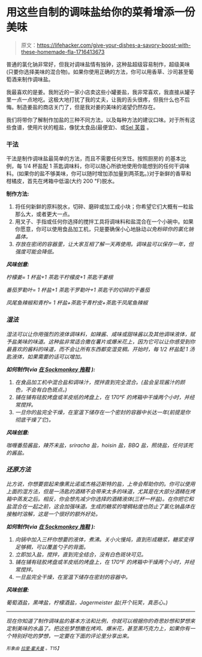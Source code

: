 # 用这些自制的调味盐给你的菜肴增添一份美味

> 原文：<https://lifehacker.com/give-your-dishes-a-savory-boost-with-these-homemade-fla-1716413673>

普通的氯化钠非常好，但我对调味盐情有独钟，这种盐超级容易制作，超级美味(只要你选择美味的混合物)。如果你使用正确的方法，你可以用香草、沙司甚至葡萄酒来制作调味盐。



我最喜欢的是姜。我附近的一家小店卖这些小罐姜盐，我非常喜欢，我直接从罐子里一点一点地吃。这极大地打扰了我的丈夫，让我的舌头很疼，但我什么也不后悔。制造姜盐的商店关门了，但是我对姜的美味的渴望仍然存在。

我们将带你了解制作加盐的三种不同方法，以及每种方法的建议口味。对于所有这些食谱，使用片状的粗盐，像犹太食品(最便宜)、或[Sel 芙蓉](https://en.wikipedia.org/wiki/Fleur_de_sel) 。

### 干法

干法是制作调味盐最简单的方法，而且不需要任何烹饪。按照厨房的 的基本比例，每 1/4 杯盐配 1 茶匙调味料，你可以随心所欲地使用你能想到的任何干调味料。(如果你的盐不够美味，你可以随时增加添加量到两茶匙。)对于新鲜的香草和柑橘皮，首先在烤箱中低温(大约 200 ℉)脱水。

**制作方法:**

1.  将任何新鲜的原料脱水，切碎、磨碎或加工成小块；你希望它们大概有一粒盐那么大，或者更大一点。
2.  用叉子、手指或任何你选择的搅拌工具将调味料和盐混合在一个小碗中。如果你愿意，你可以使用食品加工机，只是要确保小心地脉动*以免粉碎你的氯化钠晶体。*
3.  *存放在密闭的容器里，让大家互相了解一天再使用。调味盐可以保存一年，但强度可能会降低。*

***风味创意:***

*柠檬姜= 1 杯盐+1 茶匙干柠檬皮+1 茶匙干姜根*

*番茄罗勒叶= 1 杯盐+1 茶匙干罗勒叶+1 茶匙干的切碎的干番茄*

*凤尾鱼辣椒和青柠= 1 杯盐+茶匙干青柠皮+茶匙干凤尾鱼辣椒*

### *湿法*

*湿法可以让你用强烈的液体调味料，如辣酱、咸味或甜味酱以及其他调味液体，赋予盐美味的味道。这种盐非常适合撒在薯片或爆米花上，因为它可以让你感受到你最喜欢的酱料的味道，而不会让所有东西都变湿变稠。开始时，每 1/2 杯盐配 1 汤匙液体，如果需要的话可以增加。* 

***如何制作(via** [**在 Sockmonkey 拖鞋**](http://www.insockmonkeyslippers.com/homemade-flavored-salts) **):***

1.  *在食品加工机中混合盐和调味汁，搅拌直到完全混合。(盐会呈现酱汁的颜色，不会有白色斑点。)*
2.  *铺在铺有硅胶烤盘或羊皮纸的烤盘上，在 170°F 的烤箱中干燥两个小时，并经常搅拌。*
3.  *一旦你的盐完全干燥，在室温下储存在一个密封的容器中长达一年(前提是你彻底干燥了它)。*

***风味创意:***

*咖喱番茄酱盐，辣芥末盐，sriracha 盐，hoisin 盐，BBQ 盐，照烧盐，*任何该死的酱盐*。*

### *还原方法*

*比方说，你想要尝起来像黑比诺或杰格迈斯特的盐，上帝会帮助你的。你可以使用上面的湿方法，但是一汤匙的酒精不会带来太多的味道，尤其是在大部分酒精在烤箱中蒸发之后。相反，你会想先减少你选择的酒精液体(三杯一杯盐)。在你把它和盐混合在一起之前，这会加强味道。生成的糖浆的增稠粘度也防止了氯化钠晶体在接触时溶解，这是一个很好的额外好处。* 

***如何制作(via** [**在 Sockmonkey 拖鞋**](http://www.insockmonkeyslippers.com/homemade-flavored-salts) **):***

1.  *向锅中加入三杯你想要的液体，煮沸。关小火慢炖，直到形成糖浆，糖浆变得足够稠，可以覆盖勺子的背面。*
2.  *立即加入盐，搅拌，直到完全结合，没有白色斑块可见。*
3.  *铺在铺有硅胶烤盘或羊皮纸的烤盘上，在 170°F 的烤箱中干燥两个小时，并经常搅拌。*
4.  *一旦盐完全干燥，在室温下储存在密封的容器中。*

***风味创意:***

*葡萄酒盐，黑啤盐，柠檬酒盐，Jagermeister 盐(开个玩笑，真恶心。)*

* * *

*现在你知道了制作调味盐的基本方法和比例，你就可以根据你的奇思妙想和梦想来定制美味的水晶了。把这些梦想撒在烤鸡、爆米花，甚至黑巧克力上，如果你有一个特别好吃的梦想，一定要在下面的评论里分享出来。* 

*<small>*形象由*</small> [<small>*拉里·霍夫曼*</small>](https://www.flickr.com/photos/dinesarasota/4812611934/) <small>*。*T15】</small>*